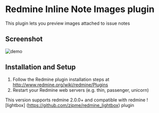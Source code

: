 Redmine Inline Note Images plugin
=======================

This plugin lets you preview images attached to issue notes

Screenshot
-----------

![demo](https://raw.github.com/anjlab/redmine_inline_note_images_plugin/master/demo.png)

Installation and Setup
----------------------

1. Follow the Redmine plugin installation steps at http://www.redmine.org/wiki/redmine/Plugins
2. Restart your Redmine web servers (e.g. thin, passenger, unicorn)

This version supports redmine 2.0.0+ and compatible with redmine ![lightbox] (https://github.com/zipme/redmine_lightbox) plugin
